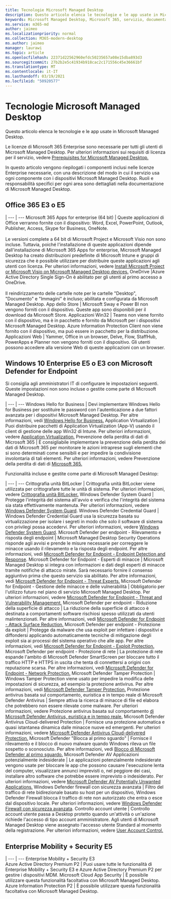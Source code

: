 ```yaml
---
title: Tecnologie Microsoft Managed Desktop
description: Questo articolo elenca le tecnologie e le app usate in Microsoft Managed Desktop.
keywords: Microsoft Managed Desktop, Microsoft 365, servizio, documentazione
ms.service: m365-md
author: jaimeo
ms.localizationpriority: normal
ms.collection: M365-modern-desktop
ms.author: jaimeo
manager: laurawi
ms.topic: article
ms.openlocfilehash: 22371d22562960efdc50235657a08e15dba893d3
ms.sourcegitcommit: 27b2b2e5c41934b918cac2c171556c45e36661bf
ms.translationtype: MT
ms.contentlocale: it-IT
ms.lasthandoff: 03/19/2021
ms.locfileid: "50920577"
---
```

# <a name="microsoft-managed-desktop-technologies"></a>Tecnologie Microsoft Managed Desktop

Questo articolo elenca le tecnologie e le app usate in Microsoft Managed Desktop.

<!-- Microsoft 365 E5; Device as a Service -->
<!-- in O365 table, standard suite, removed this sentence "Please see the Installation of Project/Visio 64bit Click to Run Addendum for important deployment instructions. -->

Le licenze di Microsoft 365 Enterprise sono necessarie per tutti gli utenti di Microsoft Managed Desktop. Per ulteriori informazioni sui requisiti di licenza per il servizio, vedere [Prerequisites for Microsoft Managed Desktop.](../get-ready/prerequisites.md)

In questo articolo vengono riepilogati i componenti inclusi nelle licenze Enterprise necessarie, con una descrizione del modo in cui il servizio usa ogni componente con i dispositivi Microsoft Managed Desktop. Ruoli e responsabilità specifici per ogni area sono dettagliati nella documentazione di Microsoft Managed Desktop. 

## <a name="office-365-e3-or-e5"></a>Office 365 E3 o E5
 |
 --- | ---
Microsoft 365 Apps for enterprise (64 bit) | Queste applicazioni di Office verranno fornite con il dispositivo: Word, Excel, PowerPoint, Outlook, Publisher, Access, Skype for Business, OneNote.<br><br>Le versioni complete a 64 bit di Microsoft Project e Microsoft Visio non sono incluse. Tuttavia, poiché l'installazione di queste applicazioni dipende dall'installazione di Microsoft 365 Apps for enterprise, Microsoft Managed Desktop ha creato distribuzioni predefinite di Microsoft Intune e gruppi di sicurezza che è possibile utilizzare per distribuire queste applicazioni agli utenti con licenza. Per ulteriori informazioni, vedere [Install Microsoft Project or Microsoft Visio on Microsoft Managed Desktop devices.](../get-started/project-visio.md)
OneDrive |Azure Active Directory Single Sign-On è abilitato per gli utenti al primo accesso a OneDrive.<br><br>Il reindirizzamento delle cartelle note per le cartelle "Desktop", "Documento" e "Immagini" è incluso; abilitata e configurata da Microsoft Managed Desktop.
App dello Store |    Microsoft Sway e Power BI non vengono forniti con il dispositivo. Queste app sono disponibili per il download da Microsoft Store.
Applicazioni Win32 |    Teams non viene fornito con il dispositivo, ma è in pacchetto e fornito da Microsoft per i dispositivi Microsoft Managed Desktop. Azure Information Protection Client non viene fornito con il dispositivo, ma può essere in pacchetto per la distribuzione.
Applicazioni Web |  Yammer, Office in un browser, Delve, Flow, StaffHub, PowerApps e Planner non vengono forniti con il dispositivo. Gli utenti possono accedere alla versione Web di queste applicazioni con un browser.


## <a name="windows-10-enterprise-e5-or-e3-with-microsoft-defender-for-endpoint"></a>Windows 10 Enterprise E5 o E3 con Microsoft Defender for Endpoint
Si consiglia agli amministratori IT di configurare le impostazioni seguenti. Queste impostazioni non sono incluse o gestite come parte di Microsoft Managed Desktop.

 |
 --- | ---
Windows Hello for Business | Devi implementare Windows Hello for Business per sostituire le password con l'autenticazione a due fattori avanzata per i dispositivi Microsoft Managed Desktop. Per altre informazioni, vedi [Windows Hello for Business.](/windows/security/identity-protection/hello-for-business/hello-identity-verification)
Application Virtualization | Puoi distribuire pacchetti di Application Virtualization (App-V) usando il client di gestione delle app Win32 di Intune. Per ulteriori informazioni, vedere [Application Virtualization.](/windows/application-management/app-v/appv-technical-reference)
Prevenzione della perdita di dati di Microsoft 365 | È consigliabile implementare la prevenzione della perdita dei dati di Microsoft 365 per monitorare le azioni intraprese sugli elementi che si sono determinati come sensibili e per impedire la condivisione involontaria di tali elementi. Per ulteriori informazioni, vedere Prevenzione della perdita di dati di [Microsoft 365.](../../compliance/endpoint-dlp-learn-about.md)


Funzionalità incluse e gestite come parte di Microsoft Managed Desktop:

 |
 --- | ---
Crittografia unità BitLocker | Crittografia unità BitLocker viene utilizzata per crittografare tutte le unità di sistema. Per ulteriori informazioni, vedere [Crittografia unità BitLocker.](/windows/security/information-protection/bitlocker/bitlocker-overview)
Windows Defender System Guard | Protegge l'integrità del sistema all'avvio e verifica che l'integrità del sistema sia stata effettivamente mantenuta. Per ulteriori informazioni, vedere [Windows Defender System Guard]( https://docs.microsoft.com/windows/security/threat-protection/windows-defender-system-guard/system-guard-how-hardware-based-root-of-trust-helps-protect-windows).
Windows Defender Credential Guard | Windows Defender Credential Guard usa la sicurezza basata su virtualizzazione per isolare i segreti in modo che solo il software di sistema con privilegi possa accedervi. Per ulteriori informazioni, vedere [Windows Defender System Guard]( https://docs.microsoft.com/windows/security/threat-protection/windows-defender-system-guard/system-guard-how-hardware-based-root-of-trust-helps-protect-windows).
Microsoft Defender per endpoint - Rilevamento e risposta degli endpoint | Microsoft Managed Desktop Security Operations risponde agli avvisi e prende le misure necessarie per correggere le minacce usando il rilevamento e la risposta degli endpoint. Per altre informazioni, vedi [Microsoft Defender for Endpoint - Endpoint Detection and Response](/windows/security/threat-protection/microsoft-defender-atp/overview-endpoint-detection-response).
Microsoft Defender for Endpoint - Esperti di minacce | Microsoft Managed Desktop si integra con informazioni e dati degli esperti di minacce tramite notifiche di attacco mirate. Sarà necessario fornire il consenso aggiuntivo prima che questo servizio sia abilitato. Per altre informazioni, vedi [Microsoft Defender for Endpoint - Threat Experts.](/windows/security/threat-protection/microsoft-defender-atp/microsoft-threat-experts)
Microsoft Defender for Endpoint - Gestione delle minacce e delle vulnerabilità | Obbligatorio per l'utilizzo futuro nel piano di servizio Microsoft Managed Desktop. Per ulteriori informazioni, vedere [Microsoft Defender for Endpoint - Threat and Vulnerability Management.](/windows/security/threat-protection/microsoft-defender-atp/next-gen-threat-and-vuln-mgt)
Microsoft Defender per endpoint - Riduzione della superficie di attacco | La riduzione della superficie di attacco è destinata a comportamenti software rischiosi spesso utilizzati da utenti malintenzionati. Per altre informazioni, vedi [Microsoft Defender for Endpoint - Attack Surface Reduction.](/windows/security/threat-protection/microsoft-defender-atp/attack-surface-reduction)
Microsoft Defender per endpoint - Protezione da exploit | Protegge da malware che usa exploit per infettare i dispositivi e diffondersi applicando automaticamente tecniche di mitigazione degli exploit sia ai processi del sistema operativo che alle app. Per altre informazioni, vedi [Microsoft Defender for Endpoint - Exploit Protection.](/windows/security/threat-protection/microsoft-defender-atp/exploit-protection)
Microsoft Defender per endpoint - Protezione di rete | La protezione di rete espande l'ambito di Microsoft Defender SmartScreen per bloccare tutto il traffico HTTP e HTTPS in uscita che tenta di connettersi a origini con reputazione scarsa. Per altre informazioni, vedi [Microsoft Defender for Endpoint - Network Protection.](/windows/security/threat-protection/microsoft-defender-atp/network-protection)
Microsoft Defender Tamper Protection | Windows Tamper Protection viene usato per impedire la modifica delle impostazioni di sicurezza, ad esempio la protezione antivirus. Per altre informazioni, vedi [Microsoft Defender Tamper Protection.](/windows/security/threat-protection/microsoft-defender-antivirus/prevent-changes-to-security-settings-with-tamper-protection)
Protezione antivirus basata sul comportamento, euristica e in tempo reale di Microsoft Defender Antivirus | Sempre attiva la ricerca di minacce di file ed elabora che potrebbero non essere rilevate come malware. Per ulteriori informazioni, vedere Protezione antivirus basata sul comportamento [di Microsoft Defender Antivirus, euristica e in tempo reale.]( https://docs.microsoft.com/windows/security/threat-protection/microsoft-defender-antivirus/microsoft-defender-antivirus-in-windows-10)
Microsoft Defender Antivirus Cloud-delivered Protection | Fornisce una protezione automatica e quasi istantanea dinamica dalle minacce nuove ed emergenti. Per ulteriori informazioni, vedere [Microsoft Defender Antivirus Cloud-delivered Protection.](/windows/security/threat-protection/microsoft-defender-antivirus/utilize-microsoft-cloud-protection-microsoft-defender-antivirus)
Microsoft Defender "Blocca al primo sguardo" | Fornisce il rilevamento e il blocco di nuovo malware quando Windows rileva un file sospetto o sconosciuto. Per altre informazioni, vedi [Blocco di Microsoft Defender al primo sguardo.](/windows/security/threat-protection/microsoft-defender-antivirus/configure-block-at-first-sight-microsoft-defender-antivirus)
Microsoft Defender AV Applicazioni potenzialmente indesiderate | Le applicazioni potenzialmente indesiderate vengono usate per bloccare le app che possono causare l'esecuzione lenta del computer, visualizzare annunci imprevisti o, nel peggiore dei casi, installare altro software che potrebbe essere imprevisto o indesiderato. Per ulteriori informazioni, vedere [Microsoft Defender AV Potentially Unwanted Applications.](/windows/security/threat-protection/microsoft-defender-antivirus/detect-block-potentially-unwanted-apps-microsoft-defender-antivirus)
Windows Defender firewall con sicurezza avanzata | Filtro del traffico di rete bidirezionale basato su host per un dispositivo, Windows Defender Firewall blocca il traffico di rete non autorizzato che entra o esce dal dispositivo locale. Per ulteriori informazioni, vedere [Windows Defender Firewall con sicurezza avanzata](/windows/security/threat-protection/windows-firewall/windows-firewall-with-advanced-security).
Controllo account utente | Controllo account utente passa a Desktop protetto quando un'attività o un'azione richiede l'accesso di tipo account amministratore. Agli utenti di Microsoft Managed Desktop viene assegnato l'accesso utente Standard al momento della registrazione. Per ulteriori informazioni, vedere [User Account Control.](/windows/security/identity-protection/user-account-control/how-user-account-control-works)


## <a name="enterprise-mobility--security-e5"></a>Enterprise Mobility + Security E5

 |
 --- | ---
Enterprise Mobility + Security E3<br>Azure Active Directory Premium P2 |    Puoi usare tutte le funzionalità di Enterprise Mobility + Security E3 e Azure Active Directory Premium P2 per gestire i dispositivi MDM.
Microsoft Cloud App Security |  È possibile utilizzare questa funzionalità facoltativa con Microsoft Managed Desktop.
Azure Information Protection P2  | È possibile utilizzare questa funzionalità facoltativa con Microsoft Managed Desktop.